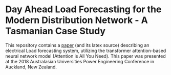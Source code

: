 # Day Ahead Load Forecasting for the Modern Distribution Network - A Tasmanian Case Study
This repository contains a [paper](aupec.pdf) (and its latex source) describing an electrical Load forecasting system, utilizing the transformer attention-based neural network model (Attention is All You Need).
This paper was presented at the 2018 Australasian Universities Power Engineering Conference in Auckland, New Zealand.
